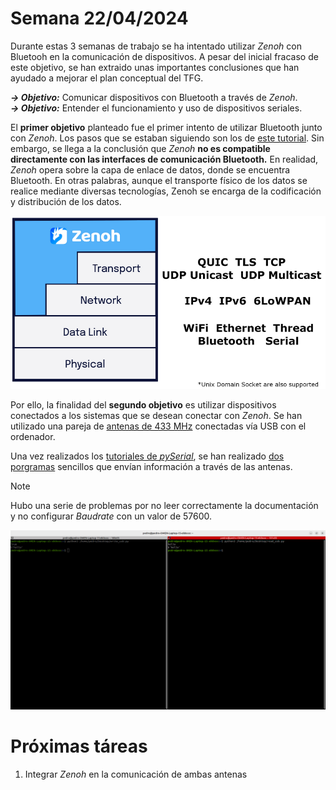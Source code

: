 # Semana 22/04/2024  

Durante estas 3 semanas de trabajo se ha intentado utilizar _Zenoh_ con Bluetooh en la comunicación de dispositivos. A pesar del inicial fracaso de este objetivo, se han extraido unas importantes conclusiones que han ayudado a mejorar el plan conceptual del TFG.  

***→ Objetivo:*** Comunicar dispositivos con Bluetooth a través de _Zenoh_.  
***→ Objetivo:*** Entender el funcionamiento y uso de dispositivos seriales.  

El **primer objetivo** planteado fue el primer intento de utilizar Bluetooth junto con _Zenoh_. Los pasos que se estaban siguiendo son los de [este tutorial](https://zenoh.io/blog/2022-08-12-zenoh-serial/). Sin embargo, se llega a la conclusión que _Zenoh_ **no es compatible directamente con las interfaces de comunicación Bluetooth.**
En realidad, _Zenoh_ opera sobre la capa de enlace de datos, donde se encuentra Bluetooth. En otras palabras, aunque el transporte físico de los datos se realice mediante diversas tecnologías, Zenoh se encarga de la codificación y distribución de los datos.  

![capas Zenoh](images/zenoh_capas.png)

Por ello, la finalidad del **segundo objetivo** es utilizar dispositivos conectados a los sistemas que se desean conectar con _Zenoh_. Se han utilizado una pareja de [antenas de 433 MHz](https://ardupilot.org/copter/docs/common-sik-telemetry-radio.html) conectadas vía USB con el ordenador.  

Una vez realizados los [tutoriales de _pySerial_](https://readthedocs.org/projects/pyserial/downloads/pdf/latest/), se han realizado [dos porgramas](../pyserial) sencillos que envían información a través de las antenas.  

> [!NOTE]
> Hubo una serie de problemas por no leer correctamente la documentación y no configurar _Baudrate_ con un valor de 57600.  

![pyserial](images/pyserial.png)  

# Próximas táreas  

1. Integrar _Zenoh_ en la comunicación de ambas antenas
